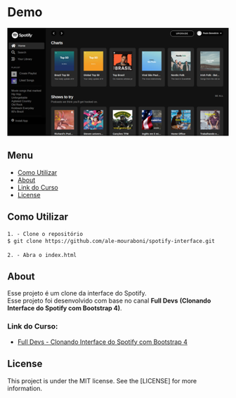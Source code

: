 # Demo
![Demo](readme/demo.png)

## Menu
* [Como Utilizar](#Como-Utilizar)
* [About](#About)
* [Link do Curso](#Link-do-Curso)
* [License](#License)

## Como Utilizar
```
1. - Clone o repositório
$ git clone https://github.com/ale-mouraboni/spotify-interface.git

2. - Abra o index.html
```

## About
Esse projeto é um clone da interface do Spotify.  
Esse projeto foi desenvolvido com base no canal **Full Devs** **(Clonando Interface do Spotify com Bootstrap 4)**.

### Link do Curso:

* [Full Devs - Clonando Interface do Spotify com Bootstrap 4](https://www.youtube.com/playlist?list=PLyLHegP66K0kKeAODlZ9Ivh7Mm9i1_326)

## License
This project is under the MIT license. See the [LICENSE] for more information.

